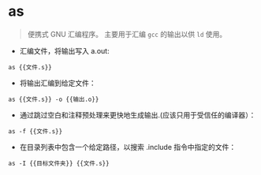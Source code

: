 # as

> 便携式 GNU 汇编程序。
> 主要用于汇编 `gcc` 的输出以供 `ld` 使用。

- 汇编文件，将输出写入 a.out:

`as {{文件.s}}`

- 将输出汇编到给定文件：

`as {{文件.s}} -o {{输出.o}}`

- 通过跳过空白和注释预处理来更快地生成输出.(应该只用于受信任的编译器）：

`as -f {{文件.s}}`

- 在目录列表中包含一个给定路径，以搜索 .include 指令中指定的文件：

`as -I {{目标文件夹}} {{文件.s}}`
